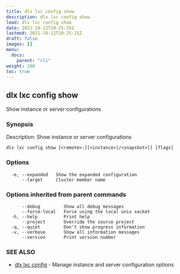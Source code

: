 ```yaml
---
title: dlx lxc config show
description: dlx lxc config show
lead: dlx lxc config show
date: 2021-10-12T10:25:15Z
lastmod: 2021-10-12T10:25:15Z
draft: false
images: []
menu:
  docs:
    parent: "cli"
weight: 100
toc: true
---
```

## dlx lxc config show

Show instance or server configurations

### Synopsis

Description:
  Show instance or server configurations



```
dlx lxc config show [<remote>:][<instance>[/<snapshot>]] [flags]
```

### Options

```
  -e, --expanded   Show the expanded configuration
      --target     Cluster member name
```

### Options inherited from parent commands

```
      --debug         Show all debug messages
      --force-local   Force using the local unix socket
  -h, --help          Print help
      --project       Override the source project
  -q, --quiet         Don't show progress information
  -v, --verbose       Show all information messages
      --version       Print version number
```

### SEE ALSO

* [dlx lxc config](/docs/cmd/dlx_lxc_config)	 - Manage instance and server configuration options

